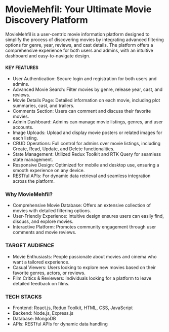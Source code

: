 # MovieMehfil: Your Ultimate Movie Discovery Platform
MovieMehfil is a user-centric movie information platform designed to simplify the process of discovering movies by integrating advanced filtering options for genre, year, reviews, and cast details. The platform offers a comprehensive experience for both users and admins, with an intuitive dashboard and easy-to-navigate design.

#### KEY FEATURES
- User Authentication: Secure login and registration for both users and admins.
- Advanced Movie Search: Filter movies by genre, release year, cast, and reviews.
- Movie Details Page: Detailed information on each movie, including plot summaries, cast, and trailers.
- Comments Section: Users can comment and discuss their favorite movies.
- Admin Dashboard: Admins can manage movie listings, genres, and user accounts.
- Image Uploads: Upload and display movie posters or related images for each listing.
- CRUD Operations: Full control for admins over movie listings, including Create, Read, Update, and Delete functionalities.
- State Management: Utilized Redux Toolkit and RTK Query for seamless state management.
- Responsive Design: Optimized for mobile and desktop use, ensuring a smooth experience on any device.
- RESTful APIs: For dynamic data retrieval and seamless integration across the platform.

### Why MovieMehfil?
- Comprehensive Movie Database: Offers an extensive collection of movies with detailed filtering options.
- User-Friendly Experience: Intuitive design ensures users can easily find, discuss, and explore movies.
- Interactive Platform: Promotes community engagement through user comments and movie reviews.

### TARGET AUDIENCE
- Movie Enthusiasts: People passionate about movies and cinema who want a tailored experience.
- Casual Viewers: Users looking to explore new movies based on their favorite genres, actors, or reviews.
- Film Critics & Reviewers: Individuals looking for a platform to leave detailed feedback on films.

### TECH STACKS
- Frontend: React.js, Redux Toolkit, HTML, CSS, JavaScript
- Backend: Node.js, Express.js
- Database: MongoDB
- APIs: RESTful APIs for dynamic data handling
